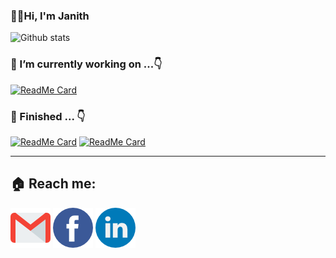 ### 👨‍💻Hi,  I'm Janith
![Github stats](https://github-readme-stats.vercel.app/api?username=janithrenuka&theme=react&show_icons=true&count_private=true&hide_title=true&)

### 🔭 I’m currently working on ...👇

[![ReadMe Card](https://github-readme-stats.vercel.app/api/pin/?username=janithrenuka&repo=IMS_system&theme=react)](https://github.com/UCSC-group17-secondyear/IMS_system)

### 🏁 Finished ... 👇
[![ReadMe Card](https://github-readme-stats.vercel.app/api/pin/?username=janithrenuka&repo=ci-bootstrap-website&theme=react)](https://github.com/janithrenuka/ci-bootstrap-website) 
[![ReadMe Card](https://github-readme-stats.vercel.app/api/pin/?username=janithrenuka&repo=Knapsack-Wine-Problem&theme=vue)](https://github.com/janithrenuka/Knapsack-Wine-Problem) 

------------

## 🏠 Reach me:
[![Gmail](/images/gm.png)](mailto:janithrenuka31@gmail.com)
[![Facebook](/images/fb.png)](https://www.facebook.com/janith.renuka)
[![LinkedIn](/images/li.png)](https://www.linkedin.com/in/janith-renuka)
